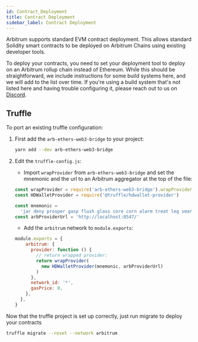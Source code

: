 ```yaml
---
id: Contract_Deployment
title: Contract Deployment
sidebar_label: Contract Deployment
---
```


Arbitrum supports standard EVM contract deployment. This allows standard Solidity smart contracts to be deployed on Arbitrum Chains using existing developer tools.

To deploy your contracts, you need to set your deployment tool to deploy on an Arbitrum rollup chain instead of Ethereum. While this should be straightforward, we include instructions for some build systems here, and we will add to the list over time. If you're using a build system that's not listed here and having trouble configuring it, please reach out to us on [Discord](https://discord.gg/ZpZuw7p).

## Truffle

To port an existing truffle configuration:

1.  First add the `arb-ethers-web3-bridge` to your project:

    ```bash
    yarn add --dev arb-ethers-web3-bridge
    ```

2.  Edit the `truffle-config.js`:

    - Import `wrapProvider` from `arb-ethers-web3-bridge` and set the mnemonic and the url to an Arbitrum aggregator at the top of the file:

    ```js
    const wrapProvider = require('arb-ethers-web3-bridge').wrapProvider
    const HDWalletProvider = require('@truffle/hdwallet-provider')

    const mnemonic =
      'jar deny prosper gasp flush glass core corn alarm treat leg smart'
    const arbProviderUrl = 'http://localhost:8547/'
    ```


    - Add the `arbitrum` network to `module.exports`:

    ```js
    module.exports = {
        arbitrum: {
          provider: function () {
            // return wrapped provider:
            return wrapProvider(
              new HDWalletProvider(mnemonic, arbProviderUrl)
            )
          },
          network_id: '*',
          gasPrice: 0,
        },
      },
    }
    ```

Now that the truffle project is set up correctly, just run migrate to deploy your contracts

```bash
truffle migrate --reset --network arbitrum
```

